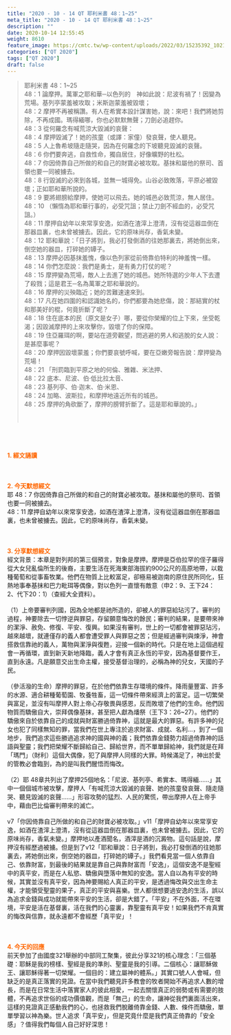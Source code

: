 ```yaml
---
title: "2020 - 10 - 14 QT 耶利米書 48：1~25"
meta_title: "2020 - 10 - 14 QT 耶利米書 48：1~25"
description: ""
date: 2020-10-14 12:55:45
weight: 8610
feature_image: https://cmtc.tw/wp-content/uploads/2022/03/15235392_10211799862337740_180693556567566654_o-1.webp
categories: ["QT 2020"]
tags: ["QT 2020"]
draft: false
---
```


<blockquote>耶利米書 48：1~25<br />
48：1 論摩押。萬軍之耶和華─以色列的　神如此說：尼波有禍了！因變為荒場。基列亭蒙羞被攻取；米斯迦蒙羞被毀壞；<br />
48：2 摩押不再被稱讚。有人在希實本設計謀害她，說：來吧！我們將她剪除，不再成國。瑪得緬哪，你也必默默無聲；刀劍必追趕你。<br />
48：3 從何羅念有喊荒涼大毀滅的哀聲：<br />
48：4 摩押毀滅了！她的孩童（或譯：家僮）發哀聲，使人聽見。<br />
48：5 人上魯希坡隨走隨哭，因為在何羅念的下坡聽見毀滅的哀聲。<br />
48：6 你們要奔逃，自救性命，獨自居住，好像曠野的杜松。<br />
48：7 你因倚靠自己所做的和自己的財寶必被攻取。基抹和屬他的祭司、首領也要一同被擄去。<br />
48：8 行毀滅的必來到各城，並無一城得免。山谷必致敗落，平原必被毀壞；正如耶和華所說的。<br />
48：9 要將翅膀給摩押，使她可以飛去。她的城邑必致荒涼，無人居住。<br />
48：10 （懶惰為耶和華行事的，必受咒詛；禁止刀劍不經血的，必受咒詛。）<br />
48：11 摩押自幼年以來常享安逸，如酒在渣滓上澄清，沒有從這器皿倒在那器皿裏，也未曾被擄去。因此，它的原味尚存，香氣未變。<br />
48：12 耶和華說：「日子將到，我必打發倒酒的往她那裏去，將她倒出來，倒空她的器皿，打碎她的罈子。<br />
48：13 摩押必因基抹羞愧，像以色列家從前倚靠伯特利的神羞愧一樣。<br />
48：14 你們怎麼說：我們是勇士，是有勇力打仗的呢？<br />
48：15 摩押變為荒場，敵人上去進了她的城邑。她所特選的少年人下去遭了殺戮；這是君王─名為萬軍之耶和華說的。<br />
48：16 摩押的災殃臨近；她的苦難速速來到。<br />
48：17 凡在她四圍的和認識她名的，你們都要為她悲傷，說：那結實的杖和那美好的棍，何竟折斷了呢？<br />
48：18 住在底本的民（原文是女子）哪，要從你榮耀的位上下來，坐受乾渴；因毀滅摩押的上來攻擊你，毀壞了你的保障。<br />
48：19 住亞羅珥的啊，要站在道旁觀望，問逃避的男人和逃脫的女人說：是甚麼事呢？<br />
48：20 摩押因毀壞蒙羞；你們要哀號呼喊，要在亞嫩旁報告說：摩押變為荒場！<br />
48：21 「刑罰臨到平原之地的何倫、雅雜、米法押、<br />
48：22 底本、尼波、伯‧低比拉太音、<br />
48：23 基列亭、伯‧迦末、伯‧米恩、<br />
48：24 加略、波斯拉，和摩押地遠近所有的城邑。<br />
48：25 摩押的角砍斷了，摩押的膀臂折斷了。這是耶和華說的。」<br />
<br />
&nbsp;</blockquote><br />
&nbsp;<br />
<br />
<span style="color: #ff6600;"><strong>1. </strong><strong>經文誦讀</strong></span><br />
<br />
<span style="color: #ff6600;"><strong> </strong></span><br />
<br />
<span style="color: #ff6600;"><strong>2. 今天默想</strong><strong>經文<br />
</strong></span>耶 48：7 你因倚靠自己所做的和自己的財寶必被攻取。基抹和屬他的祭司、首領也要一同被擄去。<br />
48：11 摩押自幼年以來常享安逸，如酒在渣滓上澄清，沒有從這器皿倒在那器皿裏，也未曾被擄去。因此，它的原味尚存，香氣未變。<br />
<br />
&nbsp;<br />
<br />
<span style="color: #ff6600;"><strong>3. 分享默想經文<br />
</strong></span>經文背景：本章是對列邦的第三個預言，對象是摩押。摩押是亞伯拉罕的侄子羅得從大女兒亂倫所生的後裔，主要生活在死海東部海拔約900公尺的高原地帶，以栽種葡萄和從事畜牧業。他們在物質上比較富足，卻極易被迦南的原住民所同化，狂熱地事奉基抹和巴力毗珥等偶像，對以色列一直懷有敵意（申2：9、王下24：2、代下20：1）（查經大全資料）。<br />
<br />
（1）上帝要審判列國，因為全地都是祂所造的，卻被人的罪惡給玷污了。審判的過程，神要除去一切悖逆與罪惡，存留願意悔改的餘民；審判的結果，是要帶來神的潔淨、赦免、修復、平安、復興。如果沒有審判，世上的一切都會被罪惡玷污，越來越壞，就連僅存的義人都會遭受罪人與罪惡之苦；但是經過審判與煉淨，神會搭救信靠祂的義人，萬物與潔淨與復甦，迎接一個新的時代。只是在地上這個過程會一再循環，直到新天新地降臨，義人才會有真正永恆的平安，因為基督要作王，直到永遠。凡是願意交出生命主權，接受基督治理的，必稱為神的兒女，天國的子民。<br />
<br />
（參活潑的生命）摩押的罪惡，在於他們依靠生存環境的條件。降雨量豐富、許多的水源、適合耕種葡萄園、牧養牲畜，這一切條件帶來經濟上的富足。這一切繁榮與富足，並沒有叫摩押人對上帝心存敬畏與感恩，反而敗壞了他們的生命。他們因物質而驕傲自大，崇拜偶像基抹，甚至把人獻為燔祭（王下3：26~27）。他們的驕傲來自於依靠自己的成就與財富勝過倚靠神，這就是最大的罪惡。有許多神的兒女也犯了同樣無知的罪，當我們在世上專注於追求財富、成就、名利…，到了一個地步，我們追求這些勝過追求神的國與神的義；我們依靠金錢勢力超過倚靠神的話語與聖靈；我們把榮耀不斷歸給自己、歸給世界，而不單單歸給神，我們就是在拜「瑪門」（財利）這個大偶像，犯了與摩押人同樣的大罪。時候滿足了，神出於愛的管教必會臨到，為的是叫我們醒悟而悔改。<br />
<br />
（2）耶 48章共列出了摩押25個地名：「尼波、基列亭、希實本、瑪得緬……」其中一個個城市被攻擊，摩押人「有喊荒涼大毀滅的哀聲、她的孩童發哀聲、隨走隨哭、聽見毀滅的哀聲……」形容攻勢的猛烈、人民的驚慌，帶出摩押人在上帝手中，藉由巴比倫審判帶來的滅亡。<br />
<br />
v7「你因倚靠自己所做的和自己的財寶必被攻取。」v11「摩押自幼年以來常享安逸，如酒在渣滓上澄清，沒有從這器皿倒在那器皿裏，也未曾被擄去。因此，它的原味尚存，香氣未變。」摩押地以產酒聞名，酒滓是酒的沉澱物。這句話是說，摩押沒有經歷過被擄。但是到了v12「耶和華說：日子將到，我必打發倒酒的往她那裏去，將她倒出來，倒空她的器皿，打碎她的罈子。」我們看見當一個人依靠自己、依靠財富，到最後的結果就是靠自己與靠財富而「安逸」，這個安逸不是聖經中的真平安，而是在人私慾、驕傲與墮落中無知的安逸。當人自以為有平安的時候，其實並沒有真平安，因為神要賜給人真正的平安，是透過悔改與交出生命主權，才能領受聖靈的果子，真正的平安與喜樂。世人都很想要過安逸的生活，誤以為追求金錢與成功就能帶來平安的生活，卻是大錯了。「平安」不在外面，不在環境，平安是活在基督裏，活在我們的心靈裏，靠聖靈有真平安！如果我們不肯真實的悔改與信靠，就永遠都不會經歷「真平安」！<br />
<br />
&nbsp;<br />
<br />
<span style="color: #ff6600;"><strong>4. 今天的回應<br />
</strong></span>前天參加了由國度321舉辦的中部同工聚集，彼此分享321的核心理念：「三個基礎：耶穌是我的榜樣、聖經是我的準則、聖靈是我的引導。二個核心：讓耶穌做王、讓耶穌得著一切榮耀。一個目的：建立屬神的體系。」其實口號人人會喊，但缺乏的是真正落實的見證。在當中我們聽見許多教會的牧者開始不再追求人數的增長，而是在日常生活中落實家人的彼此相愛，一起去關懷真正的弱勢或有需要的肢體，不再追求世俗的成功價值觀，而是「無己」的生命，讓神從我們裏面活出來，這樣的見證真正感動我們的心，也拯救我們脫離倚靠金錢、人數、條件而驕傲，單單學習以神為樂。世人追求「真平安」，但是究竟什麼是我們真正倚靠的「安全感」？值得我們每個人自己好好深思！<br />
<br />
&nbsp;
        